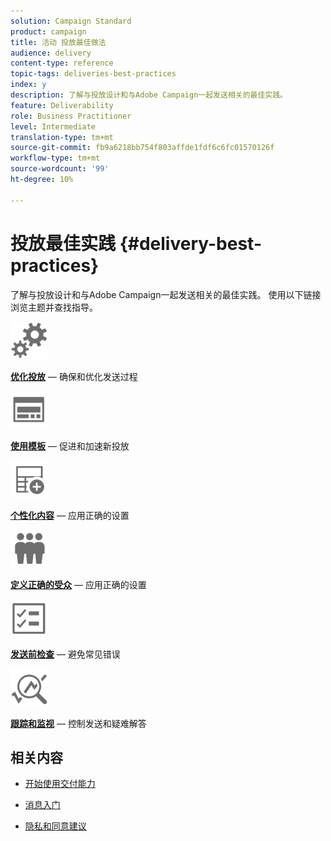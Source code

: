 ```yaml
---
solution: Campaign Standard
product: campaign
title: 活动 投放最佳做法
audience: delivery
content-type: reference
topic-tags: deliveries-best-practices
index: y
description: 了解与投放设计和与Adobe Campaign一起发送相关的最佳实践。
feature: Deliverability
role: Business Practitioner
level: Intermediate
translation-type: tm+mt
source-git-commit: fb9a6218bb754f803affde1fdf6c6fc01570126f
workflow-type: tm+mt
source-wordcount: '99'
ht-degree: 10%

---
```



# 投放最佳实践 {#delivery-best-practices}

了解与投放设计和与Adobe Campaign一起发送相关的最佳实践。 使用以下链接浏览主题并查找指导。

<img src="assets/do-not-localize/optimize.svg"  width="60px">

**[优化投放](optimize-delivery.md)**  — 确保和优化发送过程

<img src="assets/do-not-localize/design.svg"  width="60px">

**[使用模板](use-templates.md)**  — 促进和加速新投放

<img src="assets/do-not-localize/custom.svg"  width="60px">

**[个性化内容](design-and-personalize.md)**  — 应用正确的设置

<img src="assets/do-not-localize/profiles.svg"  width="60px">

**[定义正确的受众](define-the-right-audience.md)**  — 应用正确的设置

<img src="assets/do-not-localize/start.svg"  width="60px">

**[发送前检查](check-before-sending.md)**  — 避免常见错误

<img src="assets/do-not-localize/troubleshoot.svg"  width="60px">

**[跟踪和监视](track-and-monitor.md)**  — 控制发送和疑难解答

## 相关内容

* [开始使用交付能力](../../sending/using/about-deliverability.md)

* [消息入门](../../channels/using/get-started-communication-channels.md)

* [隐私和同意建议](../../start/using/privacy.md)
